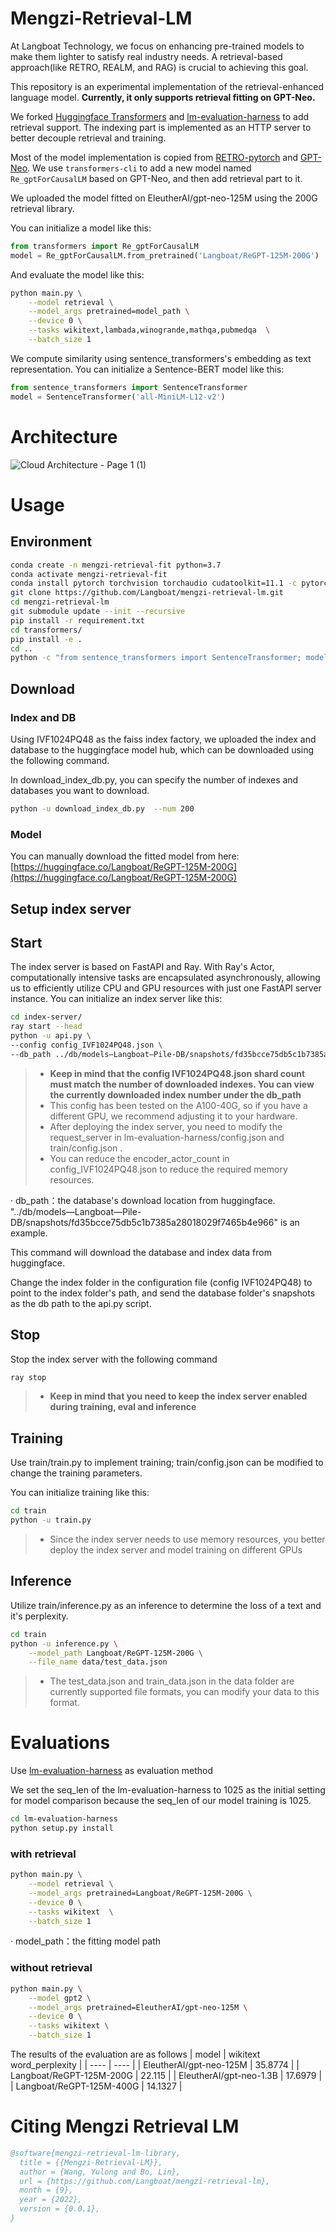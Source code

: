 # Mengzi-Retrieval-LM

At Langboat Technology, we focus on enhancing pre-trained models to make them lighter to satisfy real industry needs. A retrieval-based approach(like RETRO, REALM, and RAG) is crucial to achieving this goal.

This repository is an experimental implementation of the retrieval-enhanced language model. **Currently, it only supports retrieval fitting on GPT-Neo.**

We forked [Huggingface Transformers](https://github.com/huggingface/transformers) and [lm-evaluation-harness](https://github.com/EleutherAI/lm-evaluation-harness) to add retrieval support. The indexing part is implemented as an HTTP server to better decouple retrieval and training.

Most of the model implementation is copied from
[RETRO-pytorch](https://github.com/lucidrains/RETRO-pytorch) and [GPT-Neo](https://github.com/huggingface/transformers/blob/main/src/transformers/models/gpt_neo/modeling_gpt_neo.py). We use `transformers-cli` to add a new model named `Re_gptForCausalLM` based on GPT-Neo, and then add retrieval part to it.

We uploaded the model fitted on EleutherAI/gpt-neo-125M using the 200G retrieval library.

You can initialize a model like this:
```python
from transformers import Re_gptForCausalLM
model = Re_gptForCausalLM.from_pretrained('Langboat/ReGPT-125M-200G')
```
And evaluate the model like this:
```bash
python main.py \
    --model retrieval \
    --model_args pretrained=model_path \
    --device 0 \
    --tasks wikitext,lambada,winogrande,mathqa,pubmedqa  \
    --batch_size 1
```

We compute similarity using sentence_transformers's embedding as text representation. You can initialize a Sentence-BERT model like this:
```python
from sentence_transformers import SentenceTransformer
model = SentenceTransformer('all-MiniLM-L12-v2')
```
# Architecture

![Cloud Architecture - Page 1 (1)](https://user-images.githubusercontent.com/1523477/193192744-6544da36-c281-41cc-8199-e6dde456be3b.png)


# Usage

## Environment
```bash
conda create -n mengzi-retrieval-fit python=3.7
conda activate mengzi-retrieval-fit
conda install pytorch torchvision torchaudio cudatoolkit=11.1 -c pytorch-lts -c nvidia
git clone https://github.com/Langboat/mengzi-retrieval-lm.git
cd mengzi-retrieval-lm
git submodule update --init --recursive
pip install -r requirement.txt
cd transformers/
pip install -e .
cd ..
python -c "from sentence_transformers import SentenceTransformer; model = SentenceTransformer('all-MiniLM-L12-v2')"
```

## Download
### Index and DB
Using IVF1024PQ48 as the faiss index factory, we uploaded the index and database to the huggingface model hub, which can be downloaded using the following command. 

In download_index_db.py, you can specify the number of indexes and databases you want to download.
```bash
python -u download_index_db.py  --num 200
```
### Model
You can manually download the fitted model from here: [https://huggingface.co/Langboat/ReGPT-125M-200G](https://huggingface.co/Langboat/ReGPT-125M-200G)

## Setup index server
## Start
The index server is based on FastAPI and Ray.
With Ray's Actor, computationally intensive tasks are encapsulated asynchronously, allowing us to efficiently utilize CPU and GPU resources with just one FastAPI server instance.
You can initialize an index server like this:
```bash
cd index-server/
ray start --head
python -u api.py \
--config config_IVF1024PQ48.json \
--db_path ../db/models—Langboat—Pile-DB/snapshots/fd35bcce75db5c1b7385a28018029f7465b4e966
```
> * **Keep in mind that the config IVF1024PQ48.json shard count must match the number of downloaded indexes.
You can view the currently downloaded index number under the db_path**
> * This config has been tested on the A100-40G, so if you have a different GPU, we recommend adjusting it to your hardware.
> * After deploying the index server, you need to modify the request_server in lm-evaluation-harness/config.json and train/config.json .
> * You can reduce the encoder_actor_count in config_IVF1024PQ48.json to reduce the required memory resources.

· db_path：the database's download location from huggingface. 
"../db/models—Langboat—Pile-DB/snapshots/fd35bcce75db5c1b7385a28018029f7465b4e966" is an example.  

This command will download the database and index data from huggingface. 

Change the index folder in the configuration file (config IVF1024PQ48) to point to the index folder's path, and send the database folder's snapshots as the db path to the api.py script.

## Stop
Stop the index server with the following command
```bash
ray stop
```
> * **Keep in mind that you need to keep the index server enabled during training, eval and inference**
## Training
Use train/train.py to implement training; train/config.json can be modified to change the training parameters.

You can initialize training like this:
```bash
cd train
python -u train.py
```
> * Since the index server needs to use memory resources, you better deploy the index server and model training on different GPUs
## Inference
Utilize train/inference.py as an inference to determine the loss of a text and it's perplexity.
```bash
cd train
python -u inference.py \
    --model_path Langboat/ReGPT-125M-200G \
    --file_name data/test_data.json
```
> * The test_data.json and train_data.json in the data folder are currently supported file formats, you can modify your data to this format.
# Evaluations
Use [lm-evaluation-harness](https://github.com/EleutherAI/lm-evaluation-harness) as evaluation method

We set the seq_len of the lm-evaluation-harness to 1025 as the initial setting for model comparison because the seq_len of our model training is 1025.
```bash
cd lm-evaluation-harness
python setup.py install
```
### with retrieval
```bash
python main.py \
    --model retrieval \
    --model_args pretrained=Langboat/ReGPT-125M-200G \
    --device 0 \
    --tasks wikitext  \
    --batch_size 1
```
· model_path：the fitting model path
### without retrieval
```bash
python main.py \
	--model gpt2 \
	--model_args pretrained=EleutherAI/gpt-neo-125M \
	--device 0 \
	--tasks wikitext \
	--batch_size 1
```
The results of the evaluation are as follows
|  model   | wikitext word_perplexity  |
|  ----  | ----  |
| EleutherAI/gpt-neo-125M  | 35.8774 |
| Langboat/ReGPT-125M-200G  | 22.115 |
| EleutherAI/gpt-neo-1.3B  | 17.6979 |
| Langboat/ReGPT-125M-400G  | 14.1327 |

# Citing Mengzi Retrieval LM
```bibtex
@software{mengzi-retrieval-lm-library,
  title = {{Mengzi-Retrieval-LM}},
  author = {Wang, Yulong and Bo, Lin},
  url = {https://github.com/Langboat/mengzi-retrieval-lm},
  month = {9},
  year = {2022},
  version = {0.0.1},
}
```
